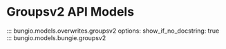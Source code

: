 # Groupsv2 API Models

::: bungio.models.overwrites.groupsv2
    options:
        show_if_no_docstring: true
::: bungio.models.bungie.groupsv2
